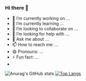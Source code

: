 ### Hi there 👋
- 🔭 I’m currently working on ...
- 🌱 I’m currently learning ...
- 👯 I’m looking to collaborate on ...
- 🤔 I’m looking for help with ...
- 💬 Ask me about ...
- 📫 How to reach me: ...
- 😄 Pronouns: ...
- ⚡ Fun fact: ...
- 
![Anurag's GitHub stats](https://github-readme-stats.vercel.app/api?username=anuraghazra&show_icons=true&theme=github_dark )
  [![Top Langs](https://github-readme-stats.vercel.app/api/top-langs/?username=chkawan&layout=compact&theme=dark&show_icons=true)](https://github.com/chkawan/github-readme-stats)
